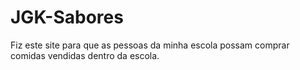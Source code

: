 # JGK-Sabores
Fiz este site para que as pessoas da minha escola possam comprar comidas vendidas dentro da escola.
